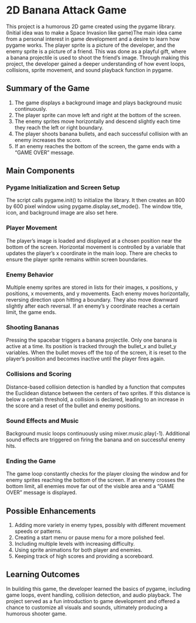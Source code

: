 # 2D Banana Attack Game

This project is a humorous 2D game created using the pygame library. (Initial idea was to make a Space Invasion like game)The main idea came from a personal interest in game development and a desire to learn how pygame works. The player sprite is a picture of the developer, and the enemy sprite is a picture of a friend. This was done as a playful gift, where a banana projectile is used to shoot the friend’s image. Through making this project, the developer gained a deeper understanding of how event loops, collisions, sprite movement, and sound playback function in pygame.

## Summary of the Game

1) The game displays a background image and plays background music continuously.  
2) The player sprite can move left and right at the bottom of the screen.  
3) The enemy sprites move horizontally and descend slightly each time they reach the left or right boundary.  
4) The player shoots banana bullets, and each successful collision with an enemy increases the score.  
5) If an enemy reaches the bottom of the screen, the game ends with a “GAME OVER” message.  

## Main Components

### Pygame Initialization and Screen Setup

The script calls pygame.init() to initialize the library. It then creates an 800 by 600 pixel window using pygame.display.set_mode(). The window title, icon, and background image are also set here.

### Player Movement

The player’s image is loaded and displayed at a chosen position near the bottom of the screen. Horizontal movement is controlled by a variable that updates the player’s x coordinate in the main loop. There are checks to ensure the player sprite remains within screen boundaries.

### Enemy Behavior

Multiple enemy sprites are stored in lists for their images, x positions, y positions, x movements, and y movements. Each enemy moves horizontally, reversing direction upon hitting a boundary. They also move downward slightly after each reversal. If an enemy’s y coordinate reaches a certain limit, the game ends.

### Shooting Bananas

Pressing the spacebar triggers a banana projectile. Only one banana is active at a time. Its position is tracked through the bullet_x and bullet_y variables. When the bullet moves off the top of the screen, it is reset to the player’s position and becomes inactive until the player fires again.

### Collisions and Scoring

Distance-based collision detection is handled by a function that computes the Euclidean distance between the centers of two sprites. If this distance is below a certain threshold, a collision is declared, leading to an increase in the score and a reset of the bullet and enemy positions.

### Sound Effects and Music

Background music loops continuously using mixer.music.play(-1). Additional sound effects are triggered on firing the banana and on successful enemy hits.

### Ending the Game

The game loop constantly checks for the player closing the window and for enemy sprites reaching the bottom of the screen. If an enemy crosses the bottom limit, all enemies move far out of the visible area and a “GAME OVER” message is displayed.

## Possible Enhancements

1) Adding more variety in enemy types, possibly with different movement speeds or patterns.  
2) Creating a start menu or pause menu for a more polished feel.  
3) Including multiple levels with increasing difficulty.  
4) Using sprite animations for both player and enemies.  
5) Keeping track of high scores and providing a scoreboard.

## Learning Outcomes

In building this game, the developer learned the basics of pygame, including game loops, event handling, collision detection, and audio playback. The project served as a fun introduction to game development and offered a chance to customize all visuals and sounds, ultimately producing a humorous shooter game.
